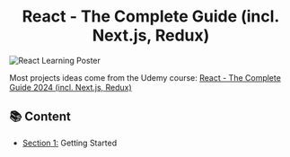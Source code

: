 <h1 align="center">React - The Complete Guide (incl. Next.js, Redux)
</h1>

![React Learning Poster](https://github.com/user-attachments/assets/b0183a64-72ca-4122-bd59-c8f58d4cf25b)

Most projects ideas come from the Udemy course:  [React - The Complete Guide 2024 (incl. Next.js, Redux)](https://www.udemy.com/course/react-the-complete-guide-incl-redux/)

## 📚 Content 
- [Section 1:](https://github.com/haiminhnguyenn/react-learning/tree/main/section01) Getting Started
